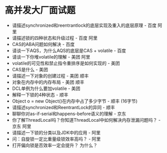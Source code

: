 # 高并发大厂面试题

- 请描述synchronized和reentrantlock的底层实现及重入的底层原理 - 百度 阿里
- 请描述锁的四种状态和升级过程 - 百度 阿里
- CAS的ABA问题如何解决 - 百度
- 请谈一下AQS，为什么AQS的底层是CAS + volatile - 百度
- 请谈一下你堆volatile的理解 - 美团 阿里
- volatile的可见性和禁止指令重排序是如何实现的 - 美团
- CAS是什么 - 美团
- 请描述一下对象的创建过程 - 美团 顺丰
- 对象在内存中的内存布局 - 美团 顺丰
- DCL单例为什么要加volatile - 美团
- 解释一下锁的4种状态 - 顺丰
- Object o = new Object()在内存中占了多少字节 - 顺丰  (16字节)
- 请描述synchronized和ReentrantLock的异同 - 顺丰
- 聊聊你对as-if-serial和happens-before语义的理解 - 京东
- 你了解ThreadLocal吗？你知道ThreadLocal中如何解决内存泄漏问题吗？ - 京东 阿里
- 请描述一下锁的分类以及JDK中的应用 - 阿里
- 问：自旋锁一定比重量级锁效率高吗？ - 阿里
- 打开偏向锁是否效率一定会提升？ 为什么？